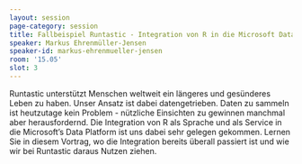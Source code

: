 ```yaml
---
layout: session
page-category: session
title: Fallbeispiel Runtastic - Integration von R in die Microsoft Data Platform
speaker: Markus Ehrenmüller-Jensen
speaker-id: markus-ehrenmueller-jensen
room: '15.05'
slot: 3
---
```


Runtastic unterstützt Menschen weltweit ein längeres und gesünderes Leben zu haben. Unser Ansatz ist dabei datengetrieben. Daten zu sammeln ist heutzutage kein Problem -
nützliche Einsichten zu gewinnen manchmal aber herausfordernd. Die Integration von R als Sprache und als Service in die Microsoft’s Data Platform ist uns dabei sehr gelegen gekommen. Lernen Sie in diesem Vortrag, wo die Integration bereits überall passiert ist und wie wir bei Runtastic daraus Nutzen ziehen.